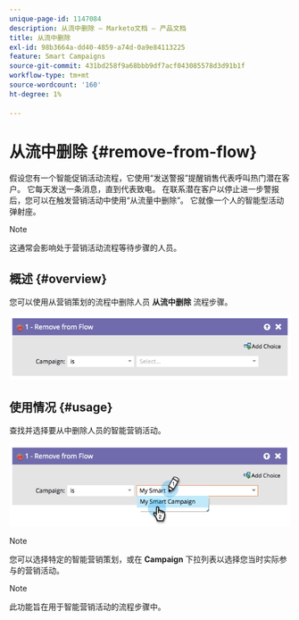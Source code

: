 ```yaml
---
unique-page-id: 1147084
description: 从流中删除 — Marketo文档 — 产品文档
title: 从流中删除
exl-id: 98b3664a-dd40-4859-a74d-0a9e84113225
feature: Smart Campaigns
source-git-commit: 431bd258f9a68bbb9df7acf043085578d3d91b1f
workflow-type: tm+mt
source-wordcount: '160'
ht-degree: 1%

---
```


# 从流中删除 {#remove-from-flow}

假设您有一个智能促销活动流程，它使用“发送警报”提醒销售代表呼叫热门潜在客户。 它每天发送一条消息，直到代表致电。 在联系潜在客户以停止进一步警报后，您可以在触发营销活动中使用“从流量中删除”。 它就像一个人的智能型活动弹射座。

>[!NOTE]
>
>这通常会影响处于营销活动流程等待步骤的人员。

## 概述 {#overview}

您可以使用从营销策划的流程中删除人员 **从流中删除** 流程步骤。

![](assets/image2014-9-22-17-3a10-3a21.png)

## 使用情况 {#usage}

查找并选择要从中删除人员的智能营销活动。

![](assets/image2014-9-22-17-3a10-3a28.png)

>[!NOTE]
>
>您可以选择特定的智能营销策划，或在 **Campaign** 下拉列表以选择您当时实际参与的营销活动。

>[!NOTE]
>
>此功能旨在用于智能营销活动的流程步骤中。

